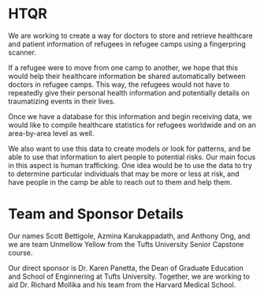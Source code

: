 # HTQR
We are working to create a way for doctors to store and retrieve healthcare and patient information of refugees in refugee camps using a fingerpring scanner.

If a refugee were to move from one camp to another, we hope that this would help their healthcare information be shared automatically between doctors in refugee camps.  This way, the refugees would not have to repeatedly give their personal health information and potentially details on traumatizing events in their lives.

Once we have a database for this information and begin receiving data, we would like to compile healthcare statistics for refugees worldwide and on an area-by-area level as well.

We also want to use this data to create models or look for patterns, and be able to use that information to alert people to potential risks.  Our main focus in this aspect is human trafficking. One idea would be to use the data to try to determine particular individuals that may be more or less at risk, and have people in the camp be able to reach out to them and help them.

# Team and Sponsor Details

Our names Scott Bettigole, Azmina Karukappadath, and Anthony Ong, and we are team Unmellow Yellow from the Tufts University Senior Capstone course.

Our direct sponsor is Dr. Karen Panetta, the Dean of Graduate Education and School of Enginnering at Tufts University.  Together, we are working to aid Dr. Richard Mollika and his team from the Harvard Medical School.
